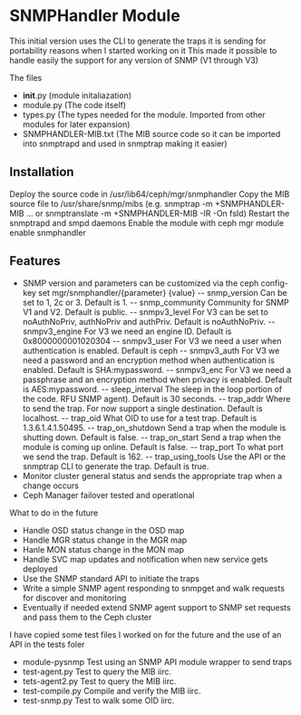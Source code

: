 # SNMPHandler Module

This initial version uses the CLI to generate the traps it is sending for portability reasons when I started working on it
This made it possible to handle easily the support for any version of SNMP (V1 through V3)

The files
- __init__.py		(module initaliazation)
- module.py		(The code itself)
- types.py		(The types needed for the module. Imported from other modules for later expansion)
- SNMPHANDLER-MIB.txt	(The MIB source code so it can be imported into snmptrapd and used in snmptrap making it easier)

## Installation

Deploy the source code in /usr/lib64/ceph/mgr/snmphandler
Copy the MIB source file to /usr/share/snmp/mibs (e.g. snmptrap -m +SNMPHANDLER-MIB ... or snmptranslate -m +SNMPHANDLER-MIB -IR  -On fsId)
Restart the snmptrapd and smpd daemons
Enable the module with ceph mgr module enable snmphandler

## Features
- SNMP version and parameters can be customized via the ceph config-key set mgr/snmphandler/{parameter} {value}
--  snmp_version	Can be set to 1, 2c or 3. Default is 1.
--  snmp_community	Community for SNMP V1 and V2. Default is public.
--  snmpv3_level        For V3 can be set to noAuthNoPriv, authNoPriv and authPriv. Default is noAuthNoPriv.
--  snmpv3_engine	For V3 we need an engine ID. Default is 0x8000000001020304
--  snmpv3_user		For V3 we need a user when authentication is enabled. Default is ceph
--  snmpv3_auth		For V3 we need a password and an encryption method when authentication is enabled. Default is SHA:mypassword.
--  snmpv3_enc		For V3 we need a passphrase and an encryption method when privacy is enabled. Default is AES:mypassword.
--  sleep_interval	The sleep in the loop portion of the code. RFU SNMP agent). Default is 30 seconds.
--  trap_addr		Where to send the trap. For now support a single destination. Default is localhost.
--  trap_oid		What OID to use for a test trap. Default is 1.3.6.1.4.1.50495.
--  trap_on_shutdown	Send a trap when the module is shutting down. Default is false.
--  trap_on_start	Send a trap when the module is coming up online. Default is false.
--  trap_port		To what port we send the trap. Default is 162.
--  trap_using_tools	Use the API or the snmptrap CLI to generate the trap. Default is true.
- Monitor cluster general status and sends the appropriate trap when a change occurs
- Ceph Manager failover tested and operational

What to do in the future
- Handle OSD status change in the OSD map
- Handle MGR status change in the MGR map
- Hanle MON status change in the MON map
- Handle SVC map updates and notification when new service gets deployed
- Use the SNMP standard API to initiate the traps
- Write a simple SNMP agent responding to snmpget and walk requests for discover and monitoring
- Eventually if needed extend SNMP agent support to SNMP set requests and pass them to the Ceph cluster

I have copied some test files I worked on for the future and the use of an API in the tests foler
- module-pysnmp	Test using an SNMP API module wrapper to send traps
- test-agent.py	Test to query the MIB iirc.
- tets-agent2.py	Test to query the MIB iirc.
- test-compile.py	Compile and verify the MIB iirc.
- test-snmp.py	Test to walk some OID iirc.
 

